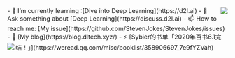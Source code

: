 <!--
**StevenJokes/StevenJokes** is a ✨ _special_ ✨ repository because its `README.md` (this file) appears on your GitHub profile.
### Hi there 👋
Here are some ideas to get you started:

- 🔭 I’m currently working on ...
- 🌱 I’m currently learning ...
- 👯 I’m looking to collaborate on ...
- 🤔 I’m looking for help with ...
- 💬 Ask me about ...
- 📫 How to reach me: ...
- 😄 Pronouns: ...
- ⚡ Fun fact: ...
https://github.com/anuraghazra/github-readme-stats
- 🔭 I’m currently hunting for a product manager, data scientist job :[resume](https://blog.dltech.xyz/post/jian-li/)
-->
<a>
  <img align="right" src="https://github-readme-stats.vercel.app/api/top-langs/?username=StevenJokes&show_icons=true&theme=tokyonight&layout=compact&line_height=27"/>
</a>
- 🌱 I’m currently learning :[Dive into Deep Learning](https://d2l.ai)
- 💬 Ask something about [Deep Learning](https://discuss.d2l.ai)
- 📫 How to reach me: [My issue](https://github.com/StevenJokes/StevenJokes/issues)
- 🌈 [My blog](https://blog.dltech.xyz/)
- ⚡ [Sybier的书单「2020年百书6.1完结！」](https://weread.qq.com/misc/booklist/358906697_7e9fYZVah)

<a>
  <img align="left" src="https://github-readme-stats.vercel.app/api?username=StevenJokes&show_icons=true&theme=tokyonight&include_all_commits=true&line_height=27"/>
</a>

